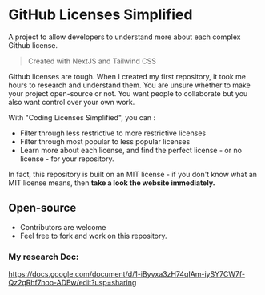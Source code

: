 # GitHub Licenses Simplified
A project to allow developers to understand more about each complex Github license. 

> Created with NextJS and Tailwind CSS

Github licenses are tough. When I created my first repository, it took me hours to research and understand them. 
You are unsure whether to make your project open-source or not. You want people to collaborate but you also want control over your own work.

With "Coding Licenses Simplified", you can :

- Filter through less restrictive to more restrictive licenses
- Filter through most popular to less popular licenses
- Learn more about each license, and find the perfect license - or no license - for your repository. 

  
In fact, this repository is built on an MIT license - if you don't know what an MIT license means, then **take a look the website immediately.**

## Open-source
<ul>
  <li> Contributors are welcome </li>
  <li> Feel free to fork and work on this repository. </li>
</ul>

### My research Doc:
https://docs.google.com/document/d/1-iByvxa3zH74qIAm-iySY7CW7f-Qz2qRhf7noo-ADEw/edit?usp=sharing
